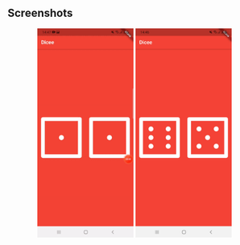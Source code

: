 ## Screenshots
<p align="center">
<img src="screenshots/screenrec.gif" width="38%">
<img src="screenshots/ss1.jpg" width="38%">
</p>
